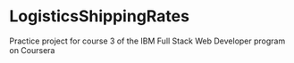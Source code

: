 # LogisticsShippingRates
Practice project for course 3 of the IBM Full Stack Web Developer program on Coursera
